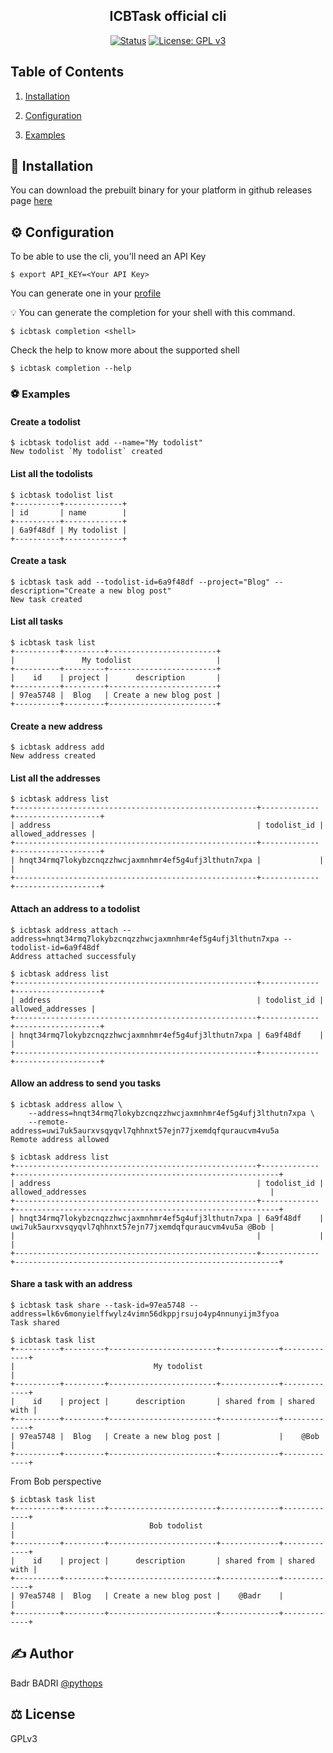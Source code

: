 <div align="center">
<h2 align="center"> ICBTask official cli </h2>

[![Status](https://img.shields.io/badge/status-active-success.svg)]()
[![License: GPL v3](https://img.shields.io/badge/License-GPLv3-blue.svg)](https://www.gnu.org/licenses/gpl-3.0)

</div>

## Table of Contents

1. [Installation](#-installation)

2. [Configuration](#-configuration)

3. [Examples](#-examples)

## 🔌 Installation

You can download the prebuilt binary for your platform in github releases page [here](https://github.com/icbtask/client/releases)

## ⚙️ Configuration

To be able to use the cli, you'll need an API Key

```
$ export API_KEY=<Your API Key>
```

You can generate one in your [profile](https://icbtask.com)

💡 You can generate the completion for your shell with this command.

```
$ icbtask completion <shell>
```

Check the help to know more about the supported shell

```
$ icbtask completion --help
```

### ⚽ Examples

#### Create a todolist

```
$ icbtask todolist add --name="My todolist"
New todolist `My todolist` created
```

#### List all the todolists

```
$ icbtask todolist list
+----------+-------------+
| id       | name        |
+----------+-------------+
| 6a9f48df | My todolist |
+----------+-------------+
```

#### Create a task

```
$ icbtask task add --todolist-id=6a9f48df --project="Blog" --description="Create a new blog post"
New task created
```

#### List all tasks

```
$ icbtask task list
+----------+---------+------------------------+
|               My todolist                   |
+----------+---------+------------------------+
|    id    | project |      description       |
+----------+---------+------------------------+
| 97ea5748 |  Blog   | Create a new blog post |
+----------+---------+------------------------+
```

#### Create a new address

```
$ icbtask address add
New address created
```

#### List all the addresses

```
$ icbtask address list
+------------------------------------------------------+-------------+-------------------+
| address                                              | todolist_id | allowed_addresses |
+------------------------------------------------------+-------------+-------------------+
| hnqt34rmq7lokybzcnqzzhwcjaxmnhmr4ef5g4ufj3lthutn7xpa |             |                   |
+------------------------------------------------------+-------------+-------------------+
```

#### Attach an address to a todolist

```
$ icbtask address attach --address=hnqt34rmq7lokybzcnqzzhwcjaxmnhmr4ef5g4ufj3lthutn7xpa --todolist-id=6a9f48df
Address attached successfuly

$ icbtask address list
+------------------------------------------------------+-------------+-------------------+
| address                                              | todolist_id | allowed_addresses |
+------------------------------------------------------+-------------+-------------------+
| hnqt34rmq7lokybzcnqzzhwcjaxmnhmr4ef5g4ufj3lthutn7xpa | 6a9f48df    |                   |
+------------------------------------------------------+-------------+-------------------+
```

#### Allow an address to send you tasks

```
$ icbtask address allow \
    --address=hnqt34rmq7lokybzcnqzzhwcjaxmnhmr4ef5g4ufj3lthutn7xpa \
    --remote-address=uwi7uk5aurxvsqyqvl7qhhnxt57ejn77jxemdqfquraucvm4vu5a
Remote address allowed

$ icbtask address list
+------------------------------------------------------+-------------+-----------------------------------------------------------+
| address                                              | todolist_id | allowed_addresses                                         |
+------------------------------------------------------+-------------+-----------------------------------------------------------+
| hnqt34rmq7lokybzcnqzzhwcjaxmnhmr4ef5g4ufj3lthutn7xpa | 6a9f48df    | uwi7uk5aurxvsqyqvl7qhhnxt57ejn77jxemdqfquraucvm4vu5a @Bob |
|                                                      |             |                                                           |
+------------------------------------------------------+-------------+-----------------------------------------------------------+
```

#### Share a task with an address

```
$ icbtask task share --task-id=97ea5748 --address=lk6v6monyielffwylz4vimn56dkppjrsujo4yp4nnunyijm3fyoa
Task shared

$ icbtask task list
+----------+---------+------------------------+-------------+-------------+
|                               My todolist                               |
+----------+---------+------------------------+-------------+-------------+
|    id    | project |      description       | shared from | shared with |
+----------+---------+------------------------+-------------+-------------+
| 97ea5748 |  Blog   | Create a new blog post |             |    @Bob     |
+----------+---------+------------------------+-------------+-------------+
```

From Bob perspective

```
$ icbtask task list
+----------+---------+------------------------+-------------+-------------+
|                              Bob todolist                               |
+----------+---------+------------------------+-------------+-------------+
|    id    | project |      description       | shared from | shared with |
+----------+---------+------------------------+-------------+-------------+
| 97ea5748 |  Blog   | Create a new blog post |    @Badr    |             |
+----------+---------+------------------------+-------------+-------------+
```

## ✍️ Author

Badr BADRI [@pythops](https://github.com/pythops)

## ⚖️ License

GPLv3
